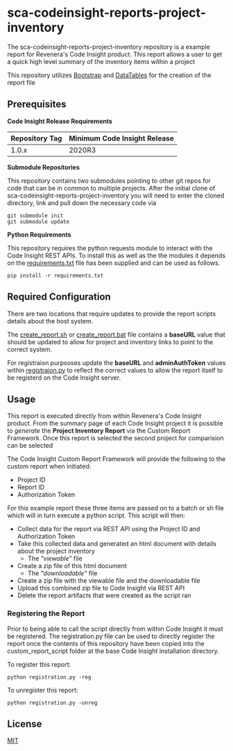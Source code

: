# sca-codeinsight-reports-project-inventory

The sca-codeinsight-reports-project-inventory repository is a example report for Revenera's Code Insight product. This report allows a user to get a quick high level summary of the inventory items within a project

This repository utilizes [Bootstrap](https://getbootstrap.com/) and [DataTables](https://datatables.net/) for the creation of the report file
 


## Prerequisites


 **Code Insight Release Requirements**
  
|Repository Tag|Minimum Code Insight Release  |
|--|--|
|1.0.x |2020R3  |



**Submodule Repositories**

This repository contains two submodules pointing to other git repos for code that can be in common to multiple projects. After the initial clone of sca-codeinsight-reports-project-inventory you will need to enter the cloned directory, link and pull down the necessary code via

    git submodule init
    git submodule update

**Python Requirements**

This repository requires the python requests module to interact with the Code Insight REST APIs.  To install this as well as the the modules it depends on the [requirements.txt](requirements.txt) file has been supplied and can be used as follows.

    pip install -r requirements.txt

## Required Configuration

There are two locations that require updates to provide the report scripts details about the host system.

The [create_report.sh](create_report.sh) or [create_report.bat](create_report.bat) file contains a **baseURL** value that should be updated to allow for project and inventory links to point to the correct system. 

For registraion purpsoses update the **baseURL** and **adminAuthToken** values within [registraion.py](registration.py) to reflect the correct values to allow the report itself to be registerd on the Code Insight server.

## Usage

This report is executed directly from within Revenera's Code Insight product. From the summary page of each Code Insight project it is possible to *generate* the **Project Inventory Report** via the Custom Report Framework. Once this report is selected the second project for comparision can be selected

The Code Insight Custom Report Framework will provide the following to the custom report when initiated:

- Project ID
- Report ID
- Authorization Token
 

For this example report these three items are passed on to a batch or sh file which will in turn execute a python script. This script will then:

- Collect data for the report via REST API using the Project ID and Authorization Token
- Take this collected data and generated an html document with details about the project inventory
	- The *"viewable"* file   
 - Create a zip file of this html document
	  - The *"downloadable"* file
  - Create a zip file with the viewable file and the downloadable file
- Upload this combined zip file to Code Insight via REST API
- Delete the report artifacts that were created as the script ran



### Registering the Report


Prior to being able to call the script directly from within Code Insight it must be registered. The registration.py file can be used to directly register the report once the contents of this repository have been copied into the custom_report_script folder at the base Code Insight installation directory.

To register this report:

    python registration.py -reg


To unregister this report:

    python registration.py -unreg

## License

[MIT](LICENSE.TXT)